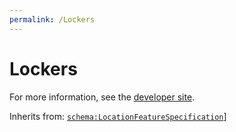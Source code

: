```yaml
---
permalink: /Lockers
---
```


# Lockers


For more information, see the [developer site](https://developer.openactive.io/data-model/types/lockers).

Inherits from: [`schema:LocationFeatureSpecification`](https://schema.org/LocationFeatureSpecification)]
